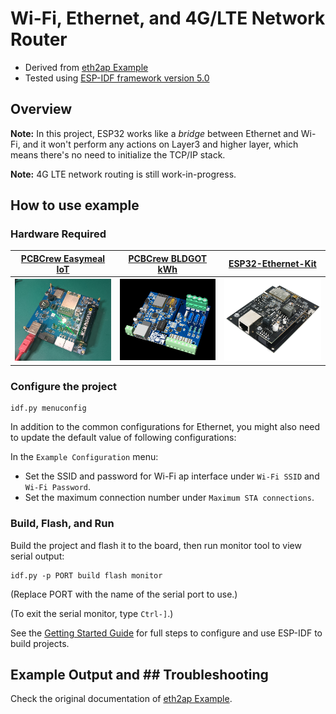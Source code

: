 # Wi-Fi, Ethernet, and 4G/LTE Network Router

* Derived from [eth2ap Example][eth2ap]
* Tested using [ESP-IDF framework version 5.0][esp-idf-v5.0]

## Overview

**Note:** In this project, ESP32 works like a *bridge* between Ethernet and Wi-Fi, and it won't perform any actions on Layer3 and higher layer, which means there's no need to initialize the TCP/IP stack.

**Note:** 4G LTE network routing is still work-in-progress.

## How to use example

### Hardware Required

| [PCBCrew Easymeal IoT][pcbcrew-easymeal-iot]                       | [PCBCrew BLDGOT kWh][pcbcrew-bldgot-kwh]                            | [ESP32-Ethernet-Kit][esp32-ethernet-kit]                       |
| ------------------------------------------------------------------ | ------------------------------------------------------------------- | -------------------------------------------------------------- |
| ![pcbcrew-easymeal-iot](./doc/image/pcbcrew-easymeal-iot-pcba.png) | ![pcbcrew-bldgot-kwh-pcba](./doc/image/pcbcrew-bldgot-kwh-pcba.png) | ![esp32-ethernet-kit](./doc/image/esp32-ethernet-kit-v1.2.png) |

### Configure the project

```
idf.py menuconfig
```

In addition to the common configurations for Ethernet, you might also need to update the default value of following configurations:

In the `Example Configuration` menu:
* Set the SSID and password for Wi-Fi ap interface under `Wi-Fi SSID` and `Wi-Fi Password`.
* Set the maximum connection number under `Maximum STA connections`.

### Build, Flash, and Run

Build the project and flash it to the board, then run monitor tool to view serial output:

```
idf.py -p PORT build flash monitor
```

(Replace PORT with the name of the serial port to use.)

(To exit the serial monitor, type ``Ctrl-]``.)

See the [Getting Started Guide](https://docs.espressif.com/projects/esp-idf/en/latest/get-started/index.html) for full steps to configure and use ESP-IDF to build projects.

## Example Output and ## Troubleshooting

Check the original documentation of [eth2ap Example][eth2ap].


[esp-idf-v5.0]: https://github.com/espressif/esp-idf/tree/release/v5.0
[eth2ap]: https://github.com/espressif/esp-idf/tree/release/v5.0/examples/ethernet/eth2ap
[pcbcrew-easymeal-iot]: https://github.com/dumtux/pcbcrew-easymeal-iot
[pcbcrew-bldgot-kwh]: https://github.com/dumtux/[pcbcrew-bldgot-kwh]
[esp32-ethernet-kit]: https://docs.espressif.com/projects/esp-idf/en/latest/esp32/hw-reference/esp32/get-started-ethernet-kit.html
